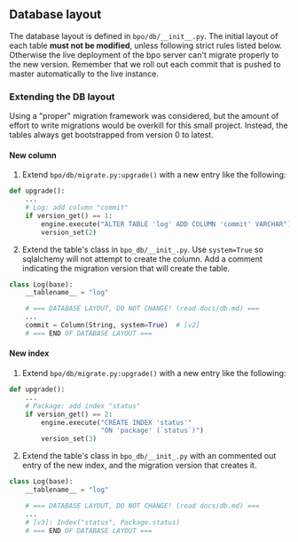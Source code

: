## Database layout

The database layout is defined in `bpo/db/__init__.py`. The initial layout of
each table **must not be modified**, unless following strict rules listed
below. Otherwise the live deployment of the bpo server can't migrate properly
to the new version. Remember that we roll out each commit that is pushed to
master automatically to the live instance.

### Extending the DB layout
Using a "proper" migration framework was considered, but the amount of effort
to write migrations would be overkill for this small project. Instead, the
tables always get bootstrapped from version 0 to latest.

#### New column

1. Extend `bpo/db/migrate.py:upgrade()` with a new entry like the following:

```py
def upgrade():
    ...
    # Log: add column "commit"
    if version_get() == 1:
        engine.execute("ALTER TABLE 'log' ADD COLUMN 'commit' VARCHAR")
        version_set(2)
```

2. Extend the table's class in `bpo_db/__init_.py`. Use `system=True` so
   sqlalchemy will not attempt to create the column. Add a comment indicating
   the migration version that will create the table.

```py
class Log(base):
    __tablename__ = "log"

    # === DATABASE LAYOUT, DO NOT CHANGE! (read docs/db.md) ===
    ...
    commit = Column(String, system=True)  # [v2]
    # === END OF DATABASE LAYOUT ===
```

#### New index

1. Extend `bpo/db/migrate.py:upgrade()` with a new entry like the following:

```py
def upgrade():
    ...
    # Package: add index "status"
    if version_get() == 2:
        engine.execute("CREATE INDEX 'status'"
                       "ON 'package' (`status`)")
        version_set(3)
```

2. Extend the table's class in `bpo_db/__init_.py` with an commented out entry
   of the new index, and the migration version that creates it.

```py
class Log(base):
    __tablename__ = "log"

    # === DATABASE LAYOUT, DO NOT CHANGE! (read docs/db.md) ===
    ...
    # [v3]: Index("status", Package.status)
    # === END OF DATABASE LAYOUT ===
```
